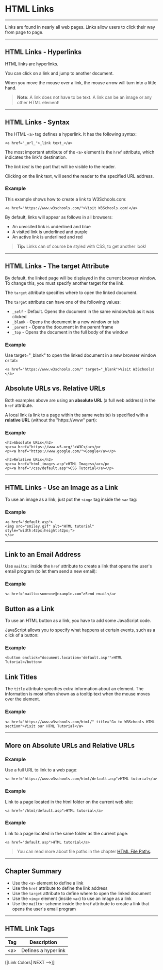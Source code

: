 # HTML Links
---

Links are found in nearly all web pages. Links allow users to click their way from page to page.

<hr>

## HTML Links - Hyperlinks

HTML links are hyperlinks.

You can click on a link and jump to another document.

When you move the mouse over a link, the mouse arrow will turn into a little hand.

>**Note:** A link does not have to be text. A link can be an image or any other HTML element!


<hr>

## HTML Links - Syntax

The HTML `<a>` tag defines a hyperlink. It has the following syntax:
```
<a href="_url_">_link text_</a>
```
The most important attribute of the `<a>` element is the `href` attribute, which indicates the link's destination.

The _link text_ is the part that will be visible to the reader.

Clicking on the link text, will send the reader to the specified URL address.

### Example

This example shows how to create a link to W3Schools.com:
```
<a href="https://www.w3schools.com/">Visit W3Schools.com!</a>
```

By default, links will appear as follows in all browsers:

-   An unvisited link is underlined and blue
-   A visited link is underlined and purple
-   An active link is underlined and red

>**Tip:** Links can of course be styled with CSS, to get another look!

<hr>

## HTML Links - The target Attribute

By default, the linked page will be displayed in the current browser window. To change this, you must specify another target for the link.

The `target` attribute specifies where to open the linked document.

The `target` attribute can have one of the following values:

-   `_self` - Default. Opens the document in the same window/tab as it was clicked
-   `_blank` - Opens the document in a new window or tab
-   `_parent` - Opens the document in the parent frame
-   `_top` - Opens the document in the full body of the window

### Example

Use target="_blank" to open the linked document in a new browser window or tab:
```
<a href="https://www.w3schools.com/" target="_blank">Visit W3Schools!</a>
```

## Absolute URLs vs. Relative URLs

Both examples above are using an **absolute URL** (a full web address) in the `href` attribute.

A local link (a link to a page within the same website) is specified with a **relative URL** (without the "https://www" part):

### Example
```
<h2>Absolute URLs</h2>  
<p><a href="https://www.w3.org/">W3C</a></p>  
<p><a href="https://www.google.com/">Google</a></p>  
  
<h2>Relative URLs</h2>  
<p><a href="html_images.asp">HTML Images</a></p>  
<p><a href="/css/default.asp">CSS Tutorial</a></p>
```

<hr>

## HTML Links - Use an Image as a Link

To use an image as a link, just put the `<img>` tag inside the `<a>` tag:

### Example
```
<a href="default.asp">  
<img src="smiley.gif" alt="HTML tutorial" style="width:42px;height:42px;">  
</a>
```

<hr>

## Link to an Email Address

Use `mailto:` inside the `href` attribute to create a link that opens the user's email program (to let them send a new email):

### Example
```
<a href="mailto:someone@example.com">Send email</a>
```

## Button as a Link

To use an HTML button as a link, you have to add some JavaScript code.

JavaScript allows you to specify what happens at certain events, such as a click of a button:

### Example
```
<button onclick="document.location='default.asp'">HTML Tutorial</button>
```

## Link Titles

The `title` attribute specifies extra information about an element. The information is most often shown as a tooltip text when the mouse moves over the element.

### Example
```
<a href="https://www.w3schools.com/html/" title="Go to W3Schools HTML section">Visit our HTML Tutorial</a>
```

<hr>

## More on Absolute URLs and Relative URLs

### Example

Use a full URL to link to a web page: 
```
<a href="https://www.w3schools.com/html/default.asp">HTML tutorial</a>
```

### Example

Link to a page located in the html folder on the current web site: 
```
<a href="/html/default.asp">HTML tutorial</a>
```

### Example

Link to a page located in the same folder as the current page: 
```
<a href="default.asp">HTML tutorial</a>
```

>You can read more about file paths in the chapter [HTML File Paths](https://www.w3schools.com/html/html_filepaths.asp).

<hr>

## Chapter Summary

-   Use the `<a>` element to define a link
-   Use the `href` attribute to define the link address
-   Use the `target` attribute to define where to open the linked document
-   Use the `<img>` element (inside `<a>`) to use an image as a link
-   Use the `mailto:` scheme inside the `href` attribute to create a link that opens the user's email program

<hr>

## HTML Link Tags

| **Tag** | **Description**     |
| ------- | ------------------- |
| \<a>    | Defines a hyperlink |

[[Link Colors| NEXT -->]]